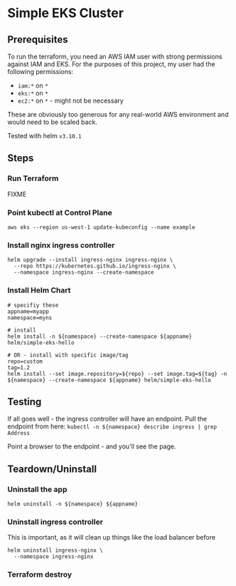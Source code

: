 # Simple EKS Cluster

## Prerequisites

To run the terraform, you need an AWS IAM user with strong permissions against IAM and EKS. For the purposes of this project, my user had the following permissions:

* `iam:*` on `*`
* `eks:*` on `*`
* `ec2:*` on `*` - might not be necessary

These are obviously too generous for any real-world AWS environment and would need to be scaled back.

Tested with helm `v3.10.1`

## Steps

### Run Terraform

FIXME

### Point kubectl at Control Plane

`aws eks --region us-west-1 update-kubeconfig --name example`

### Install nginx ingress controller

```
helm upgrade --install ingress-nginx ingress-nginx \
  --repo https://kubernetes.github.io/ingress-nginx \
  --namespace ingress-nginx --create-namespace
```

### Install Helm Chart

```
# specifiy these
appname=myapp
namespace=myns

# install
helm install -n ${namespace} --create-namespace ${appname} helm/simple-eks-hello

# OR - install with specific image/tag
repo=custom
tag=1.2
helm install --set image.repository=${repo} --set image.tag=${tag} -n ${namespace} --create-namespace ${appname} helm/simple-eks-hello

```

## Testing

If all goes well - the ingress controller will have an endpoint. Pull the endpoint from here: `kubectl -n ${namespace} describe ingress | grep Address`

Point a browser to the endpoint - and you'll see the page.

## Teardown/Uninstall

### Uninstall the app

```
helm uninstall -n ${namespace} ${appname}
```

### Uninstall ingress controller

This is important, as it will clean up things like the load balancer before 
```
helm uninstall ingress-nginx \
  --namespace ingress-nginx
```

### Terraform destroy

